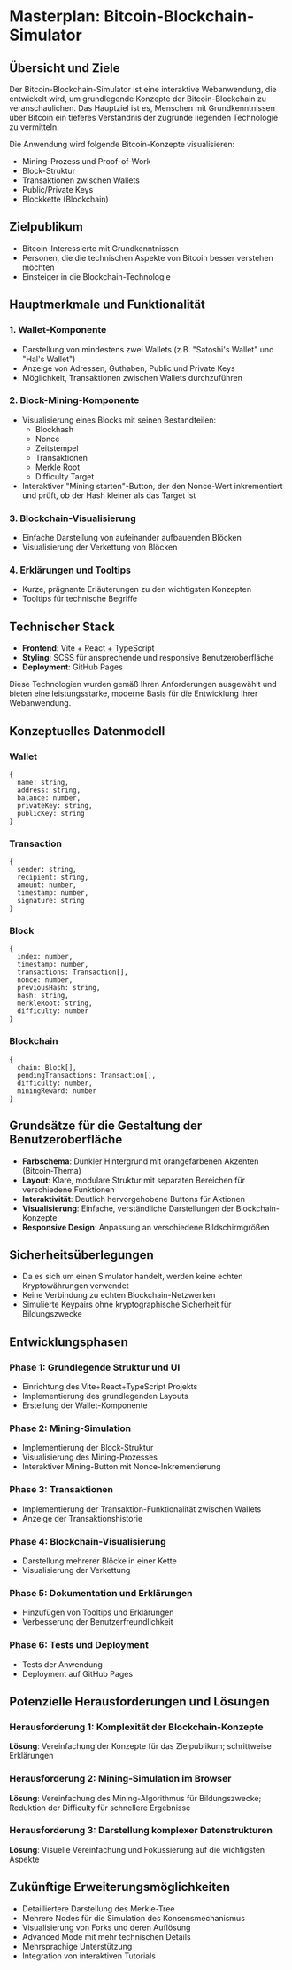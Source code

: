 # Masterplan: Bitcoin-Blockchain-Simulator

## Übersicht und Ziele

Der Bitcoin-Blockchain-Simulator ist eine interaktive Webanwendung, die entwickelt wird, um grundlegende Konzepte der Bitcoin-Blockchain zu veranschaulichen. Das Hauptziel ist es, Menschen mit Grundkenntnissen über Bitcoin ein tieferes Verständnis der zugrunde liegenden Technologie zu vermitteln.

Die Anwendung wird folgende Bitcoin-Konzepte visualisieren:
- Mining-Prozess und Proof-of-Work
- Block-Struktur
- Transaktionen zwischen Wallets
- Public/Private Keys
- Blockkette (Blockchain)

## Zielpublikum

- Bitcoin-Interessierte mit Grundkenntnissen
- Personen, die die technischen Aspekte von Bitcoin besser verstehen möchten
- Einsteiger in die Blockchain-Technologie

## Hauptmerkmale und Funktionalität

### 1. Wallet-Komponente
- Darstellung von mindestens zwei Wallets (z.B. "Satoshi's Wallet" und "Hal's Wallet")
- Anzeige von Adressen, Guthaben, Public und Private Keys
- Möglichkeit, Transaktionen zwischen Wallets durchzuführen

### 2. Block-Mining-Komponente
- Visualisierung eines Blocks mit seinen Bestandteilen:
  - Blockhash
  - Nonce
  - Zeitstempel
  - Transaktionen
  - Merkle Root
  - Difficulty Target
- Interaktiver "Mining starten"-Button, der den Nonce-Wert inkrementiert und prüft, ob der Hash kleiner als das Target ist

### 3. Blockchain-Visualisierung
- Einfache Darstellung von aufeinander aufbauenden Blöcken
- Visualisierung der Verkettung von Blöcken

### 4. Erklärungen und Tooltips
- Kurze, prägnante Erläuterungen zu den wichtigsten Konzepten
- Tooltips für technische Begriffe

## Technischer Stack

- **Frontend**: Vite + React + TypeScript
- **Styling**: SCSS für ansprechende und responsive Benutzeroberfläche
- **Deployment**: GitHub Pages

Diese Technologien wurden gemäß Ihren Anforderungen ausgewählt und bieten eine leistungsstarke, moderne Basis für die Entwicklung Ihrer Webanwendung.

## Konzeptuelles Datenmodell

### Wallet
```
{
  name: string,
  address: string,
  balance: number,
  privateKey: string,
  publicKey: string
}
```

### Transaction
```
{
  sender: string,
  recipient: string,
  amount: number,
  timestamp: number,
  signature: string
}
```

### Block
```
{
  index: number,
  timestamp: number,
  transactions: Transaction[],
  nonce: number,
  previousHash: string,
  hash: string,
  merkleRoot: string,
  difficulty: number
}
```

### Blockchain
```
{
  chain: Block[],
  pendingTransactions: Transaction[],
  difficulty: number,
  miningReward: number
}
```

## Grundsätze für die Gestaltung der Benutzeroberfläche

- **Farbschema**: Dunkler Hintergrund mit orangefarbenen Akzenten (Bitcoin-Thema)
- **Layout**: Klare, modulare Struktur mit separaten Bereichen für verschiedene Funktionen
- **Interaktivität**: Deutlich hervorgehobene Buttons für Aktionen
- **Visualisierung**: Einfache, verständliche Darstellungen der Blockchain-Konzepte
- **Responsive Design**: Anpassung an verschiedene Bildschirmgrößen

## Sicherheitsüberlegungen

- Da es sich um einen Simulator handelt, werden keine echten Kryptowährungen verwendet
- Keine Verbindung zu echten Blockchain-Netzwerken
- Simulierte Keypairs ohne kryptographische Sicherheit für Bildungszwecke

## Entwicklungsphasen

### Phase 1: Grundlegende Struktur und UI
- Einrichtung des Vite+React+TypeScript Projekts
- Implementierung des grundlegenden Layouts
- Erstellung der Wallet-Komponente

### Phase 2: Mining-Simulation
- Implementierung der Block-Struktur
- Visualisierung des Mining-Prozesses
- Interaktiver Mining-Button mit Nonce-Inkrementierung

### Phase 3: Transaktionen
- Implementierung der Transaktion-Funktionalität zwischen Wallets
- Anzeige der Transaktionshistorie

### Phase 4: Blockchain-Visualisierung
- Darstellung mehrerer Blöcke in einer Kette
- Visualisierung der Verkettung

### Phase 5: Dokumentation und Erklärungen
- Hinzufügen von Tooltips und Erklärungen
- Verbesserung der Benutzerfreundlichkeit

### Phase 6: Tests und Deployment
- Tests der Anwendung
- Deployment auf GitHub Pages

## Potenzielle Herausforderungen und Lösungen

### Herausforderung 1: Komplexität der Blockchain-Konzepte
**Lösung**: Vereinfachung der Konzepte für das Zielpublikum; schrittweise Erklärungen

### Herausforderung 2: Mining-Simulation im Browser
**Lösung**: Vereinfachung des Mining-Algorithmus für Bildungszwecke; Reduktion der Difficulty für schnellere Ergebnisse

### Herausforderung 3: Darstellung komplexer Datenstrukturen
**Lösung**: Visuelle Vereinfachung und Fokussierung auf die wichtigsten Aspekte

## Zukünftige Erweiterungsmöglichkeiten

- Detailliertere Darstellung des Merkle-Tree
- Mehrere Nodes für die Simulation des Konsensmechanismus
- Visualisierung von Forks und deren Auflösung
- Advanced Mode mit mehr technischen Details
- Mehrsprachige Unterstützung
- Integration von interaktiven Tutorials